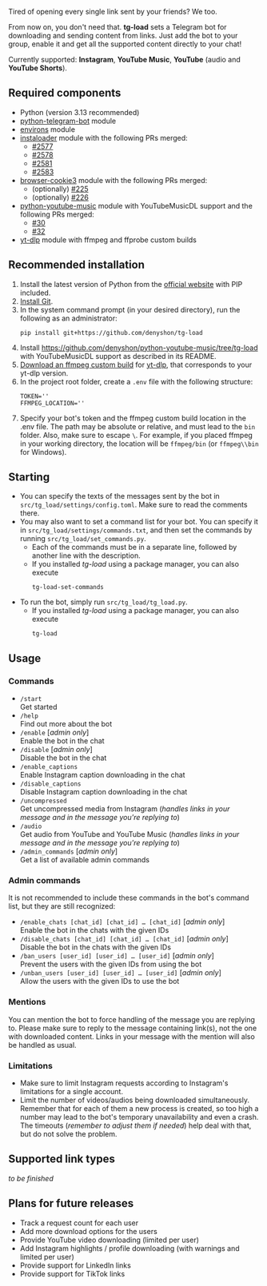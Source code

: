 Tired of opening every single link sent by your friends? We too.

From now on, you don't need that. **tg-load** sets a Telegram bot for downloading and sending content from links. Just add the bot to your group, enable it and get all the supported content directly to your chat!

Currently supported: **Instagram**, **YouTube Music**, **YouTube** (audio and **YouTube Shorts**).

## Required components
- Python (version 3.13 recommended)
- [python-telegram-bot](https://github.com/python-telegram-bot/python-telegram-bot) module
- [environs](https://github.com/sloria/environs) module
- [instaloader](https://github.com/instaloader/instaloader) module with the following PRs merged:
   * [#2577](https://github.com/instaloader/instaloader/pull/2577)
   * [#2578](https://github.com/instaloader/instaloader/pull/2578)
   * [#2581](https://github.com/instaloader/instaloader/pull/2581)
   * [#2583](https://github.com/instaloader/instaloader/pull/2583)
- [browser-cookie3](https://github.com/borisbabic/browser_cookie3) module with the following PRs merged:
   * (optionally) [#225](https://github.com/borisbabic/browser_cookie3/pull/225)
   * (optionally) [#226](https://github.com/borisbabic/browser_cookie3/pull/226)
- [python-youtube-music](https://github.com/tombulled/python-youtube-music) module with YouTubeMusicDL support and the following PRs merged:
  * [#30](https://github.com/tombulled/python-youtube-music/pull/30)
  * [#32](https://github.com/tombulled/python-youtube-music/pull/32)
- [yt-dlp](https://github.com/yt-dlp/yt-dlp) module with ffmpeg and ffprobe custom builds

## Recommended installation
1. Install the latest version of Python from the [official website](https://www.python.org/downloads/) with PIP included.
2. [Install Git](https://github.com/git-guides/install-git).
3. In the system command prompt (in your desired directory), run the following as an administrator:<br/>
   ```
   pip install git+https://github.com/denyshon/tg-load
   ```
5. Install https://github.com/denyshon/python-youtube-music/tree/tg-load with YouTubeMusicDL support as described in its README.
6. [Download an ffmpeg custom build](https://github.com/yt-dlp/FFmpeg-Builds) for [yt-dlp](https://github.com/yt-dlp/yt-dlp), that corresponds to your yt-dlp version.
7. In the project root folder, create a `.env` file with the following structure:
   ```
   TOKEN=''
   FFMPEG_LOCATION=''
   ```
8. Specify your bot's token and the ffmpeg custom build location in the .env file. The path may be absolute or relative, and must lead to the `bin` folder. Also, make sure to escape `\`. For example, if you placed ffmpeg in your working directory, the location will be `ffmpeg/bin` (or `ffmpeg\\bin` for Windows).


## Starting
- You can specify the texts of the messages sent by the bot in `src/tg_load/settings/config.toml`. Make sure to read the comments there.
- You may also want to set a command list for your bot. You can specify it in `src/tg_load/settings/commands.txt`, and then set the commands by running `src/tg_load/set_commands.py`.
  - Each of the commands must be in a separate line, followed by another line with the description.
  - If you installed *tg-load* using a package manager, you can also execute
    ```
    tg-load-set-commands
    ```
- To run the bot, simply run `src/tg_load/tg_load.py`.
  - If you installed *tg-load* using a package manager, you can also execute
    ```
    tg-load
    ```


## Usage
### Commands
- `/start`<br/>
  Get started
- `/help`<br/>
  Find out more about the bot
- `/enable` [*admin only*]<br/>
  Enable the bot in the chat
- `/disable` [*admin only*]<br/>
  Disable the bot in the chat
- `/enable_captions`<br/>
  Enable Instagram caption downloading in the chat
- `/disable_captions`<br/>
  Disable Instagram caption downloading in the chat
- `/uncompressed`<br/>
  Get uncompressed media from Instagram (*handles links in your message and in the message you're replying to*)
- `/audio`<br/>
  Get audio from YouTube and YouTube Music (*handles links in your message and in the message you're replying to*)
- `/admin_commands` [*admin only*]<br/>
  Get a list of available admin commands
### Admin commands
It is not recommended to include these commands in the bot's command list, but they are still recognized:
- `/enable_chats [chat_id] [chat_id] … [chat_id]` [*admin only*]<br>
  Enable the bot in the chats with the given IDs
- `/disable_chats [chat_id] [chat_id] … [chat_id]` [*admin only*]<br>
  Disable the bot in the chats with the given IDs
- `/ban_users [user_id] [user_id] … [user_id]` [*admin only*]<br>
  Prevent the users with the given IDs from using the bot
- `/unban_users [user_id] [user_id] … [user_id]` [*admin only*]<br>
  Allow the users with the given IDs to use the bot
### Mentions
You can mention the bot to force handling of the message you are replying to. Please make sure to reply to the message containing link(s), not the one with downloaded content. Links in your message with the mention will also be handled as usual.

### Limitations
- Make sure to limit Instagram requests according to Instagram's limitations for a single account.
- Limit the number of videos/audios being downloaded simultaneously. Remember that for each of them a new process is created, so too high a number may lead to the bot's temporary unavailability and even a crash. The timeouts (*remember to adjust them if needed*) help deal with that, but do not solve the problem.


## Supported link types
_to be finished_


## Plans for future releases
- Track a request count for each user
- Add more download options for the users
- Provide YouTube video downloading (limited per user)
- Add Instagram highlights / profile downloading (with warnings and limited per user)
- Provide support for LinkedIn links
- Provide support for TikTok links